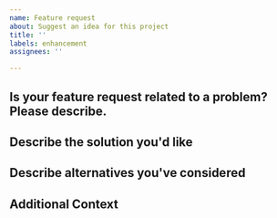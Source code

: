 ```yaml
---
name: Feature request
about: Suggest an idea for this project
title: ''
labels: enhancement
assignees: ''

---
```


## Is your feature request related to a problem? Please describe.
[//]:# (A clear and concise description of what the problem is. Ex. I'm always frustrated when [...])

## Describe the solution you'd like
[//]:# (A clear and concise description of what you want to happen.)

## Describe alternatives you've considered
[//]:# (A clear and concise description of any alternative solutions or features you've considered.)

## Additional Context
[//]:# (Add any other context or screenshots about the feature request here.)
